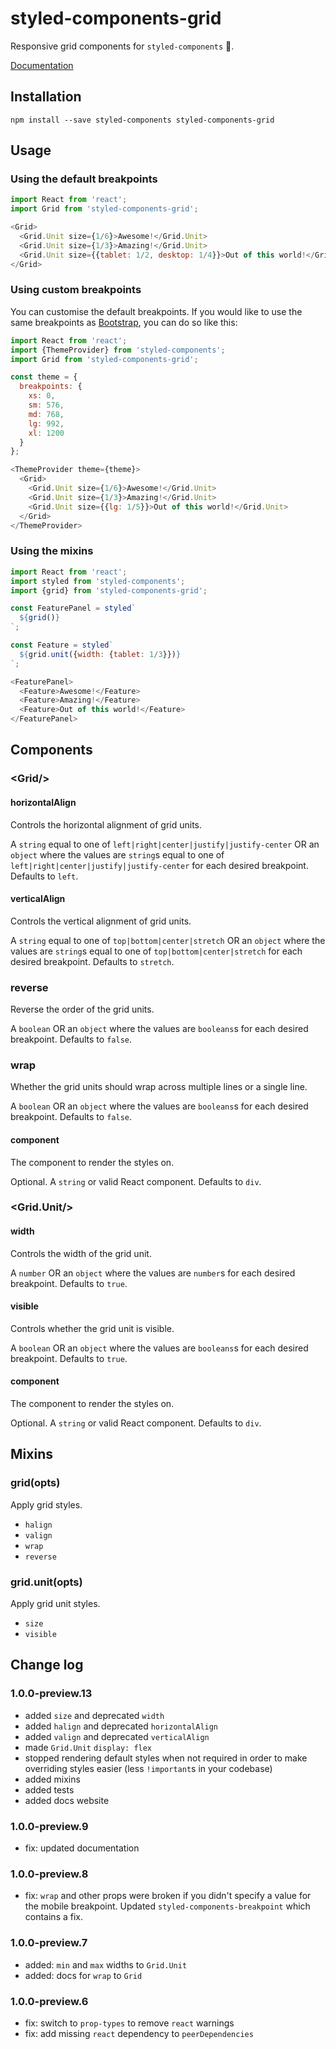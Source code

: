 # styled-components-grid

Responsive grid components for `styled-components` 💅.

[Documentation](https://jameslnewell.github.io/styled-components-grid/)

## Installation

    npm install --save styled-components styled-components-grid
    
## Usage

### Using the default breakpoints

```js
import React from 'react';
import Grid from 'styled-components-grid';

<Grid>
  <Grid.Unit size={1/6}>Awesome!</Grid.Unit>
  <Grid.Unit size={1/3}>Amazing!</Grid.Unit>
  <Grid.Unit size={{tablet: 1/2, desktop: 1/4}}>Out of this world!</Grid.Unit>
</Grid>

```

### Using custom breakpoints

You can customise the default breakpoints. If you would like to use the same breakpoints as [Bootstrap](https://v4-alpha.getbootstrap.com/layout/overview/#responsive-breakpoints), you can do so like this:

```js
import React from 'react';
import {ThemeProvider} from 'styled-components';
import Grid from 'styled-components-grid';

const theme = {
  breakpoints: {
    xs: 0,
    sm: 576,
    md: 768,
    lg: 992,
    xl: 1200
  }
};

<ThemeProvider theme={theme}>
  <Grid>
    <Grid.Unit size={1/6}>Awesome!</Grid.Unit>
    <Grid.Unit size={1/3}>Amazing!</Grid.Unit>
    <Grid.Unit size={{lg: 1/5}}>Out of this world!</Grid.Unit>
  </Grid>
</ThemeProvider>

```

### Using the mixins

```js
import React from 'react';
import styled from 'styled-components';
import {grid} from 'styled-components-grid';

const FeaturePanel = styled`
  ${grid()}
`;

const Feature = styled`
  ${grid.unit({width: {tablet: 1/3}})}
`;

<FeaturePanel>
  <Feature>Awesome!</Feature>
  <Feature>Amazing!</Feature>
  <Feature>Out of this world!</Feature>
</FeaturePanel>

```


## Components

### &lt;Grid/&gt;

#### horizontalAlign

Controls the horizontal alignment of grid units.

A `string` equal to one of `left|right|center|justify|justify-center` OR an `object` where the values are `string`s equal to one of `left|right|center|justify|justify-center` for each desired breakpoint. Defaults to `left`.

#### verticalAlign

Controls the vertical alignment of grid units.

A `string` equal to one of `top|bottom|center|stretch` OR an `object` where the values are `string`s equal to one of `top|bottom|center|stretch` for each desired breakpoint. Defaults to `stretch`.

### reverse

Reverse the order of the grid units.

A `boolean` OR an `object` where the values are `booleans`s for each desired breakpoint. Defaults to `false`.

### wrap

Whether the grid units should wrap across multiple lines or a single line.

A `boolean` OR an `object` where the values are `booleans`s for each desired breakpoint. Defaults to `false`.

#### component

The component to render the styles on.

Optional. A `string` or valid React component. Defaults to `div`.

### &lt;Grid.Unit/&gt;

#### width

Controls the width of the grid unit.

A `number` OR an `object` where the values are `number`s for each desired breakpoint. Defaults to `true`.

#### visible

Controls whether the grid unit is visible.

A `boolean` OR an `object` where the values are `booleans`s for each desired breakpoint. Defaults to `true`.

#### component

The component to render the styles on.

Optional. A `string` or valid React component. Defaults to `div`.

## Mixins

### grid(opts)

Apply grid styles.

- `halign`
- `valign`
- `wrap`
- `reverse`

### grid.unit(opts)

Apply grid unit styles.

- `size`
- `visible`

## Change log

### 1.0.0-preview.13

- added `size` and deprecated `width`
- added `halign` and deprecated `horizontalAlign`
- added `valign` and deprecated `verticalAlign`
- made `Grid.Unit` `display: flex`
- stopped rendering default styles when not required in order to make overriding styles easier (less `!important`s in your codebase)
- added mixins
- added tests
- added docs website

### 1.0.0-preview.9

- fix: updated documentation

### 1.0.0-preview.8

- fix: `wrap` and other props were broken if you didn't specify a value for the mobile breakpoint. Updated `styled-components-breakpoint` which contains a fix.

### 1.0.0-preview.7

- added: `min` and `max` widths to `Grid.Unit`
- added: docs for `wrap` to `Grid`

### 1.0.0-preview.6

- fix: switch to `prop-types` to remove `react` warnings
- fix: add missing `react` dependency to `peerDependencies` 